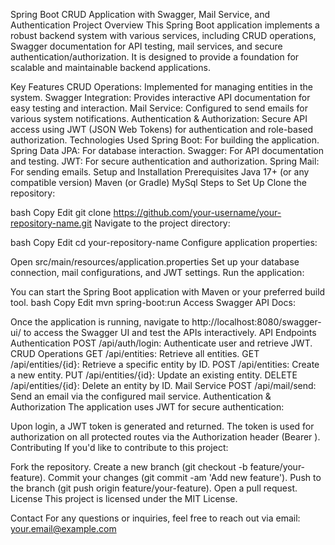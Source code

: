 Spring Boot CRUD Application with Swagger, Mail Service, and Authentication
Project Overview
This Spring Boot application implements a robust backend system with various services, including CRUD operations,
Swagger documentation for API testing, mail services, and secure authentication/authorization.
It is designed to provide a foundation for scalable and maintainable backend applications.

Key Features
CRUD Operations: Implemented for managing entities in the system.
Swagger Integration: Provides interactive API documentation for easy testing and interaction.
Mail Service: Configured to send emails for various system notifications.
Authentication & Authorization: Secure API access using JWT (JSON Web Tokens) for authentication and role-based authorization.
Technologies Used
Spring Boot: For building the application.
Spring Data JPA: For database interaction.
Swagger: For API documentation and testing.
JWT: For secure authentication and authorization.
Spring Mail: For sending emails.
Setup and Installation
Prerequisites
Java 17+ (or any compatible version)
Maven (or Gradle)
MySql
Steps to Set Up
Clone the repository:

bash
Copy
Edit
git clone https://github.com/your-username/your-repository-name.git
Navigate to the project directory:

bash
Copy
Edit
cd your-repository-name
Configure application properties:

Open src/main/resources/application.properties
Set up your database connection, mail configurations, and JWT settings.
Run the application:

You can start the Spring Boot application with Maven or your preferred build tool.
bash
Copy
Edit
mvn spring-boot:run
Access Swagger API Docs:

Once the application is running, navigate to http://localhost:8080/swagger-ui/ to access the Swagger UI and test the APIs interactively.
API Endpoints
Authentication
POST /api/auth/login: Authenticate user and retrieve JWT.
CRUD Operations
GET /api/entities: Retrieve all entities.
GET /api/entities/{id}: Retrieve a specific entity by ID.
POST /api/entities: Create a new entity.
PUT /api/entities/{id}: Update an existing entity.
DELETE /api/entities/{id}: Delete an entity by ID.
Mail Service
POST /api/mail/send: Send an email via the configured mail service.
Authentication & Authorization
The application uses JWT for secure authentication:

Upon login, a JWT token is generated and returned.
The token is used for authorization on all protected routes via the Authorization header (Bearer <token>).
Contributing
If you'd like to contribute to this project:

Fork the repository.
Create a new branch (git checkout -b feature/your-feature).
Commit your changes (git commit -am 'Add new feature').
Push to the branch (git push origin feature/your-feature).
Open a pull request.
License
This project is licensed under the MIT License.

Contact
For any questions or inquiries, feel free to reach out via email: your.email@example.com
